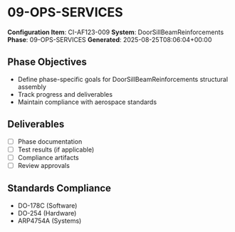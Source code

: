 # 09-OPS-SERVICES

**Configuration Item**: CI-AF123-009
**System**: DoorSillBeamReinforcements
**Phase**: 09-OPS-SERVICES
**Generated**: 2025-08-25T08:06:04+00:00

## Phase Objectives
- Define phase-specific goals for DoorSillBeamReinforcements structural assembly
- Track progress and deliverables
- Maintain compliance with aerospace standards

## Deliverables
- [ ] Phase documentation
- [ ] Test results (if applicable)
- [ ] Compliance artifacts
- [ ] Review approvals

## Standards Compliance
- DO-178C (Software)
- DO-254 (Hardware)
- ARP4754A (Systems)

